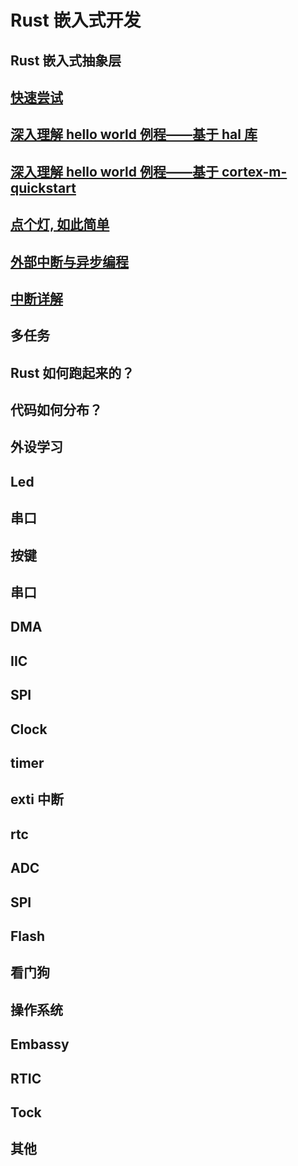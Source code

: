 # Rust 嵌入式开发

## Rust 嵌入式抽象层

## [快速尝试](./fast_start.md)

## [深入理解 hello world 例程——基于 hal 库](./deep_dive_in_hello_world.md)

##  [深入理解 hello world 例程——基于 cortex-m-quickstart](./deep_dive_in_hello_world_2.md)

## [点个灯, 如此简单](./blinky_a_led.md)

## [外部中断与异步编程](./exti.md)

## [中断详解](./interrupt.md)

## 多任务

## Rust 如何跑起来的？

## 代码如何分布？

## 外设学习

## Led

## 串口

## 按键

## 串口

## DMA

## IIC

## SPI

## Clock

## timer

## exti 中断

## rtc

## ADC

## SPI

## Flash

## 看门狗

## 操作系统

## Embassy

## RTIC

## Tock

## 其他